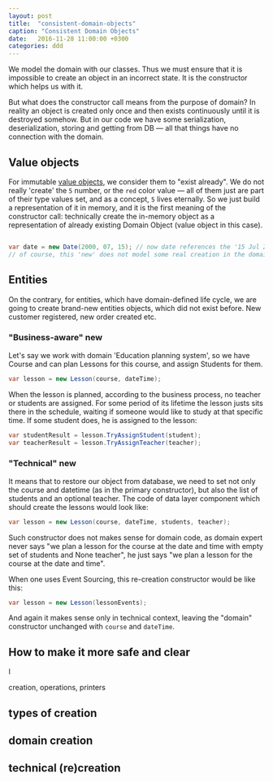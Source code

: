 ```yaml
---
layout: post
title:  "consistent-domain-objects"
caption: "Consistent Domain Objects"
date:   2016-11-28 11:00:00 +0300
categories: ddd 
---
```


We model the domain with our classes. Thus we must ensure that it is impossible to create an object in an incorrect state. It is the constructor which helps us with it. 

But what does the constructor call means from the purpose of domain? In reality an object is created only once and then exists continuously until it is destroyed somehow. But in our code we have some serialization, deserialization, storing and getting from DB — all that things have no connection with the domain. 

## Value objects

For immutable [value objects](http://martinfowler.com/bliki/ValueObject.html), we consider them to "exist already". We do not really 'create' the `5` number, or the `red` color value — all of them just are part of their type values set, and as a concept, `5` lives eternally. So we just build a representation of it in memory, and it is the first meaning of the constructor call: technically create the in-memory object as a representation of already existing Domain Object (value object in this case). 

```csharp

var date = new Date(2000, 07, 15); // now date references the '15 Jul 2000'; 
// of course, this 'new' does not model some real creation in the domain. 

```

## Entities

On the contrary, for entities, which have domain-defined life cycle, we are going to create brand-new entities objects, which did not exist before. New customer registered, new order created etc.

### "Business-aware" new

Let's say we work with domain 'Education planning system', so we have Course and can plan Lessons for this course, and assign Students for them.

```csharp
var lesson = new Lesson(course, dateTime); 
```

When the lesson is planned, according to the business process, no teacher or students are assigned. For some period of its lifetime the lesson justs sits there in the schedule, waiting if someone would like to study at that specific time. If some student does, he is assigned to the lesson:

```csharp
var studentResult = lesson.TryAssignStudent(student);
var teacherResult = lesson.TryAssignTeacher(teacher);
```

### "Technical" new

It means that to restore our object from database, we need to set not only the course and datetime (as in the primary constructor), but also the list of students and an optional teacher. The code of data layer component which should create the lessons would look like:

```csharp
var lesson = new Lesson(course, dateTime, students, teacher); 
```

Such constructor does not makes sense for domain code, as domain expert never says "we plan a lesson for the course at the date and time with empty set of students and None teacher", he just says "we plan a lesson for the course at the date and time". 

When one uses Event Sourcing, this re-creation constructor would be like this:

```csharp
var lesson = new Lesson(lessonEvents);
```

And again it makes sense only in technical context, leaving the 
"domain" constructor unchanged with `course` and `dateTime`. 

## How to make it more safe and clear

I  


creation, operations, printers

## types of creation

## domain creation

## technical (re)creation
